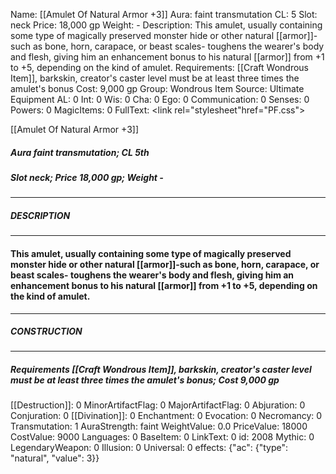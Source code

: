 Name: [[Amulet Of Natural Armor +3]]
Aura: faint transmutation
CL: 5
Slot: neck
Price: 18,000 gp
Weight: -
Description: This amulet, usually containing some type of magically preserved monster hide or other natural [[armor]]-such as bone, horn, carapace, or beast scales- toughens the wearer's body and flesh, giving him an enhancement bonus to his natural [[armor]] from +1 to +5, depending on the kind of amulet.
Requirements: [[Craft Wondrous Item]], barkskin, creator's caster level must be at least three times the amulet's bonus
Cost: 9,000 gp
Group: Wondrous Item
Source: Ultimate Equipment
AL: 0
Int: 0
Wis: 0
Cha: 0
Ego: 0
Communication: 0
Senses: 0
Powers: 0
MagicItems: 0
FullText: <link rel="stylesheet"href="PF.css"><div class="heading"><p class="alignleft">[[Amulet Of Natural Armor +3]]</p><div style="clear: both;"></div></div><div><h5><b>Aura </b>faint transmutation; <b>CL </b>5th</h5><h5><b>Slot </b>neck; <b>Price </b>18,000 gp; <b>Weight </b>-</h5></div><hr/><div><h5><b>DESCRIPTION</b></h5></div><hr/><div><h4><p>This amulet, usually containing some type of magically preserved monster hide or other natural [[armor]]-such as bone, horn, carapace, or beast scales- toughens the wearer's body and flesh, giving him an enhancement bonus to his natural [[armor]] from +1 to +5, depending on the kind of amulet.</p></h4></div><hr/><div><h5><b>CONSTRUCTION</b></h5></div><hr/><div><h5><b>Requirements </b>[[Craft Wondrous Item]], <i>barkskin</i>, creator's caster level must be at least three times the amulet's bonus; <b>Cost </b>9,000 gp</h5></div>
[[Destruction]]: 0
MinorArtifactFlag: 0
MajorArtifactFlag: 0
Abjuration: 0
Conjuration: 0
[[Divination]]: 0
Enchantment: 0
Evocation: 0
Necromancy: 0
Transmutation: 1
AuraStrength: faint
WeightValue: 0.0
PriceValue: 18000
CostValue: 9000
Languages: 0
BaseItem: 0
LinkText: 0
id: 2008
Mythic: 0
LegendaryWeapon: 0
Illusion: 0
Universal: 0
effects: {"ac": {"type": "natural", "value": 3}}
